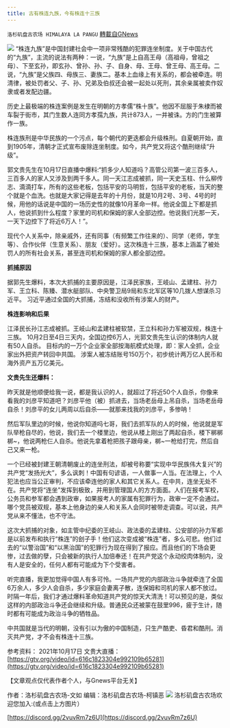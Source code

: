 ```yaml
---
title: 古有株连九族，今有株连十三族
---
```

`洛杉矶盘古农场 HIMALAYA LA PANGU` [轉載自GNews](https://gnews.org/zh-hans/1604113/)

![](https://assets.gnews.org/wp-content/uploads/2021/10/240.png)
“株连九族”是中国封建社会中一项非常残酷的犯罪连坐制度。关于中国古代的“九族”，主流的说法有两种：一说，“九族”是上自高王母（高祖母，曾祖之母）、下至玄孙，即玄孙、曾孙、孙、子、自身、母、王母、曾王母、高王母。二说，“九族”是父族四、母族三、妻族二。基本上血缘上有关系的，都会被牵连。明清律，被处罚者父、子、孙、兄弟及伯叔还会被一起处以死刑，其余亲属被卖作奴隶或者发配边疆。

历史上最极端的株连案例是发生在明朝的方孝儒“株十族”。他因不屈服于朱棣而被车裂于街市，其门生数人连同方孝孺九族，共计873人，一并被诛。方的门生被算作一族。

株连族刑是中华民族的一个污点，每个朝代的更迭都会升级株刑。自夏朝开始，直到1905年，清朝才正式宣布废除连坐制度。如今，共产党又将这个酷刑继续“升级”。

郭文贵先生在10月17日直播中爆料:“抓多少人知道吗？高管公司第一波三百多人，三百多人的家人又涉及到两千多人。同一天江志成被抓，同一天史玉柱、什么柳传志、滴滴打车，所有的这些老板，包括平安的马明哲，包括平安的老板，当天的整个就是个血洗。也就是大家记得是去年的十月份，就是10月2号、3号、4号的时候，用他的话说是中国的一场历史性的就像10月革命一样。他说全国上下都是抓人，他说抓到什么程度？家里的司机和保姆的家人全部边控。他说我们光那一天，一天下边控下了将近6万人！”。

现代个人关系中，除亲戚外，还有同事（有频繁工作往来的）、同学（老师，学生等）、合作伙伴（生意关系）、朋友（爱好）。这次株连十三族，基本上涵盖了被处罚人的所有社会关系，甚至连司机和保姆的家人都全部边控。

**抓捕原因**

据郭先生爆料，本次大抓捕的主要原因是，江泽民家族，王岐山、孟建柱、孙力军、王立科、陈臻、潜水艇部队、中央警卫局9局和东北军区等10几拨人想谋杀习近平。
习近平通过全国的大抓捕，冻结和没收所有涉案人的财产。

**株连影响和后果**

江泽民长孙江志成被抓。王岐山和孟建柱被软禁，王立科和孙力军被双规，株连十三族。
10月2日至4日三天内，全国边控6万人，光郭文贵先生认识的体制内人就有50人自杀。
目标内的一万个企业家全部按海航模式处理，即：家人全抓，企业家出外把资产转回中共国。
涉案人被冻结账号150万个，初步统计两万亿人民币和海外资产五万亿美元。

**文贵先生还爆料：**

昨天就是他顺便给我一说，都是我认识的人，就超过了将近50个人自杀，你像来看我的刘彦平知道吧？刘彦平他（被）抓进去，当场老岳母上吊自杀，当场老岳母自杀！刘彦平的女儿两周以后自杀——就那来找我的刘彦平，多惨呐！

然后军队里边的时候，他说你知道吗七哥，我们去抓军队的人的时候，他说就是军队举枪自尽的，他说，我们去一个楼里边，他说从楼上刚出了两起自杀，楼下梆梆梆~，他说两枪仨人自杀。他说先拿着枪把孩子跟母亲，梆~一枪给打完，然后自己又来一枪。

一个已经被封建王朝清朝废止的连坐刑法，却被号称要“实现中华民族伟大复兴”的共产党“发扬光大”，多么讽刺！中国有句谚语，一人做事一人当。在法理上，个人犯法也应当公正审判，不应该牵连他的家人和其它关系人。在中共，连坐无处不在。共产党将“连坐”发挥到极致，并用到管理国人的方方面面。人们在报考军校，公务员和参军都会遇到政审，如果报考人的家属有犯罪行为，政审一定不会通过。哪个党员被双规，基本上他身边的亲人和关系人会同时被带走调查。可以说，共产党从来不懂法，也不守法。

这次大抓捕的对象，如主管中纪委的王岐山、政法委的孟建柱、公安部的孙力军都是以前发布和执行“株连”的刽子手！他们这次变成被“株连”者，多么可悲。他们过去的“以警治国”和“以黑治国”的犯罪行为现在得到了报应。而且他们的下场会更惨，过去做的孽，只会被新的执行人加倍奉还！在共产党这个永动绞肉体制内，没有人是安全的，任何人都有可能成为下个受害者。

听完直播，我更加觉得中国人有多可怜。一场共产党的内部政治斗争就牵连了全国6万余人，多少人会自杀，多少家庭会妻离子散，连保姆和司机的家人都不放过。时隔一年后，我们才通过爆料革命知道共产党的惊天大清洗！可以预见的是，类似这样的内部政治斗争还会继续和升级。普通民众还被蒙在鼓里996，疲于生计，随时都有可能成为政治斗争的牺牲品。

中共国就是当代的明朝，没有引以为傲的中国制造，只生产酷吏、昏君和酷刑。消灭共产党，才不会有株连十三族。

参考资料：
2021年10月17日 文贵大直播：[https://gtv.org/video/id=616c1823304e992109b65281](https://gtv.org/video/id=616c1823304e992109b65281)

【文章观点仅代表作者个人，与Gnews平台无关】

作者：洛杉矶盘古农场-文如
编辑：洛杉矶盘古农场-柯镇恶
![](https://assets.gnews.org/wp-content/uploads/2021/03/WhatsApp-Image-2021-06-26-at-22.05.30.jpeg)
洛杉矶盘古农场欢迎您加入:(或点击上方图片）

[https://discord.gg/2vuvRm7z6U](https://discord.gg/2vuvRm7z6U)
